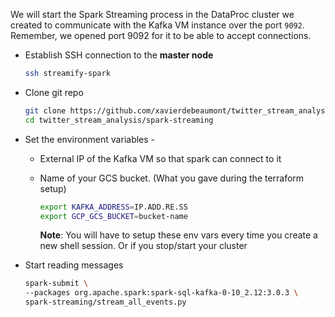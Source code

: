 We will start the Spark Streaming process in the DataProc cluster we created to communicate with the Kafka VM instance over the port `9092`. Remember, we opened port 9092 for it to be able to accept connections.

- Establish SSH connection to the **master node**

  ```bash
  ssh streamify-spark
  ```

- Clone git repo

  ```bash
  git clone https://github.com/xavierdebeaumont/twitter_stream_analysis.git
  cd twitter_stream_analysis/spark-streaming
  ```

- Set the environment variables -

  - External IP of the Kafka VM so that spark can connect to it

  - Name of your GCS bucket. (What you gave during the terraform setup)

    ```bash
    export KAFKA_ADDRESS=IP.ADD.RE.SS
    export GCP_GCS_BUCKET=bucket-name
    ```

     **Note**: You will have to setup these env vars every time you create a new shell session. Or if you stop/start your cluster

- Start reading messages

  ```bash
  spark-submit \
  --packages org.apache.spark:spark-sql-kafka-0-10_2.12:3.0.3 \
  spark-streaming/stream_all_events.py
  ```